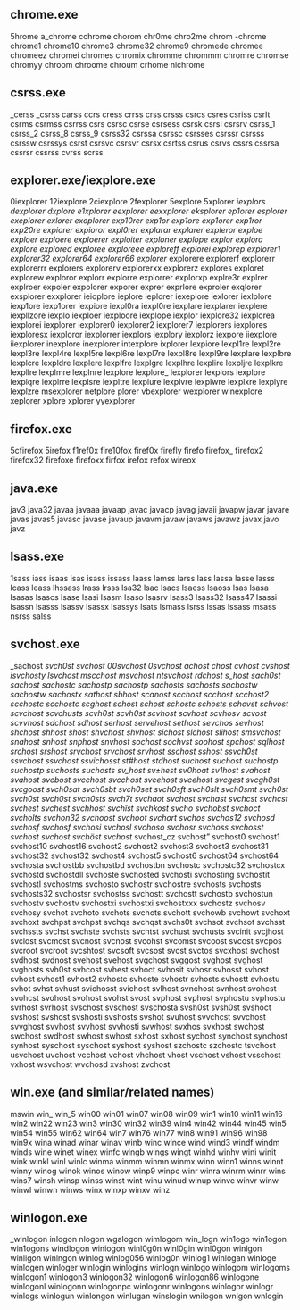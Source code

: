 ## chrome.exe

5hrome
a_chrome
cchrome
chorom
chr0me
chro2me
chrom
-chrome
chrome1
chrome10
chrome3
chrome32
chrome9
chromede
chromee
chromeez
chromei
chromes
chromix
chromme
chrommm
chromre
chromse
chromyy
chroom
chroome
chroum
crhome
nichrome

## csrss.exe

_cerss
_csrss
carss
ccrs
cress
crrss
crss
crsss
csrcs
csres
csriss
csrlt
csrms
csrmss
csrrss
csrs
csrsc
csrse
csrsess
csrsk
csrsl
csrsrv
csrss_1
csrss_2
csrss_8
csrss_9
csrss32
csrssa
csrssc
csrsses
csrssr
csrsss
csrssw
csrssys
csrst
csrsvc
csrsvr
csrsx
csrtss
csrus
csrvs
cssrs
cssrsa
cssrsr
cssrss
cvrss
scrss

## explorer.exe/iexplore.exe

0iexplorer
12iexplore
2ciexplore
2fexplorer
5explore
5xplorer
_iexplors
dexplorer
dxplore
e1xplorer
eexplorer
eexxplorer
eksplorer
ep1orer
esplorer
exeplorer
exlorer
exoplorer
exp10rer
exp1or
exp1ore
exp1orer
exp1ror
exp20re
expiorer
expioror
expl0rer
explarar
explarer
expleror
exploe
exploer
exploere
exploerer
exploiter
exploner
explope
explor
explora
explore
explored
exploree
exploreee
exploreff
explorei
explorep
explorer1
explorer32
explorer64
explorer66
explorer_
explorere
explorerf
explorerr
explorerrr
explorers
explorerv
explorerxx
explorerz
explores
exploret
explorew
exploror
explorr
explorre
explorrer
explorxp
explre3r
explrer
explroer
expoler
expolorer
exporer
exprer
exprlore
exproler
exqlorer
exsplorer
exxplorer
ieioplore
ieplore
ieplorer
iexeplore
iexlorer
iexlplore
iexp1ore
iexp1orer
iexpiore
iexpl0ra
iexpl0re
iexplare
iexplarer
iexplere
iexpllzore
iexplo
iexploer
iexploore
iexplope
iexplor
iexplore32
iexplorea
iexplorei
iexplorer
iexplorer0
iexplorer2
iexplorer7
iexplorers
iexplores
iexploresx
iexploror
iexplorrer
iexplors
iexplory
iexplorz
iexpore
iiexplore
iiexplorer
inexplore
inexplorer
intexplore
ixplorer
lexpiore
lexpl1re
lexpl2re
lexpl3re
lexpl4re
lexpl5re
lexpl6re
lexpl7re
lexpl8re
lexpl9re
lexplare
lexplbre
lexplcre
lexpldre
lexplere
lexplfre
lexplgre
lexplhre
lexplire
lexpljre
lexplkre
lexpllre
lexplmre
lexplnre
lexplore
lexplore_
lexplorer
lexplors
lexplpre
lexplqre
lexplrre
lexplsre
lexpltre
lexplure
lexplvre
lexplwre
lexplxre
lexplyre
lexplzre
msexplorer
netplore
plorer
vbexplorer
wexplorer
winexplore
xeplorer
xplore
xplorer
yyexplorer

## firefox.exe

5cfirefox
5irefox
f1ref0x
fire10fox
firef0x
firefly
firefo
firefox_
firefox2
firefox32
firefoxe
firefoxx
firfox
irefox
refox
wireox

## java.exe

jav3
java32
javaa
javaaa
javaap
javac
javacp
javag
javaii
javapw
javar
javare
javas
javas5
javasc
javase
javaup
javavm
javaw
javaws
javawz
javax
javo
javz

## lsass.exe

1sass
iass
isaas
isas
isass
issass
laass
lamss
larss
lass
lassa
lasse
lasss
lcass
leass
lhssass
lrass
lrsss
lsa32
lsac
lsacs
lsaess
lsaoss
lsas
lsasa
lsasas
lsascs
lsase
lsasi
lsasm
lsaso
lsasrv
lsass3
lsass32
lsass47
lsassi
lsassn
lsasss
lsassv
lsassx
lsassys
lsats
lsmass
lsrss
lssas
lssass
msass
nsrss
salss

## svchost.exe

_sachost
_svch0st
_svchost
00svchost
0svchost
achost
chost
cvhost
cvshost
isvchosty
lsvchost
mscchost
msvchost
ntsvchost
rdchost
s_host
sach0st
sachost
sachostc
sachostp
sachostp
sachosts
sachosts
sachostw
sachostw
sachostx
sathost
sbhost
scanost
scchost
scchost
scchost2
scchostc
scchostc
scghost
schost
schost
schostc
schosts
schovst
schvost
scvchost
scvchusts
scvh0st
scvh0st
scvhost
scvhost
scvhosv
scvost
scvvhost
sdchost
sdhost
serhost
servehost
sethost
sevchos
sevhost
shchost
shhost
shost
shvchost
shvhost
sichost
slchost
slihost
smsvchost
snahost
snhost
snphost
snvhost
sochost
sochvst
soohost
spchost
sqlhost
srchost
srshost
srvchost
srvchost
srvhost
sschost
sshost
ssvch0st
ssvchost
ssvchost
ssvichosst
st#host
stdhost
suchost
suchost
suchostp
suchostp
suchosts
suchosts
sv_host
sv±hest
sv0hoat
sv1host
svahost
svahost
svcbost
svcchost
svcchost
svcehost
svcehost
svcgest
svcgh0st
svcgoost
svch0sat
svch0sbt
svch0set
svch0sft
svch0slt
svch0smt
svch0st
svch0st
svch0st_
svch0sts
svch7t
svchaot
svchast
svchast
svchcst
svchcst
svchest
svchest
svchhost
svchîst
svchkost
svcho
svchobst
svchoct
svcholts
svchon32
svchoost
svchoot
svchort
svchos
svchos12
svchosd
svchosf
svchosf
svchosi
svchosl
svchoso
svchosr
svchoss
svchosst
svchost
svchost
svchöst
svchost_
svchost_cz
svchost”
svchost0
svchost1
svchost10
svchost16
svchost2
svchost2
svchost3
svchost3
svchost31
svchost32
svchost32
svchost4
svchost5
svchost6
svchost64
svchost64
svchosta
svchostbb
svchostbd
svchostbn
svchostc
svchostc32
svchostcx
svchostd
svchostdll
svchoste
svchosted
svchosti
svchosting
svchostit
svchostl
svchostms
svchosto
svchostr
svchostre
svchosts
svchosts
svchosts32
svchostsr
svchostss
svchostt
svchostt
svchostþ
svchostun
svchostv
svchostv
svchostxi
svchostxi
svchostxxx
svchostz
svchosv
svchosy
svchot
svchoto
svchots
svchots
svchott
svchowb
svchowt
svchoxt
svchoxt
svchpst
svchpst
svchqs
svchqst
svchs0t
svchsot
svchsot
svchsst
svchssts
svchst
svchste
svchsts
svchtst
svchust
svchusts
svcinit
svcjhost
svclost
svcmost
svcnost
svcnost
svcohst
svcomst
svcoost
svcost
svcpos
svcroot
svcroot
svcshtost
svcsoft
svcsost
svcst
svctos
svcxhost
svdhost
svdhost
svdnost
svehost
svehost
svgchost
svggost
svghost
svghost
svghosts
svh0st
svhcost
svhest
svhoct
svhosit
svhosr
svhosst
svhost
svhost
svhost1
svhost2
svhostc
svhoste
svhostr
svhosts
svhostt
svhostu
svhot
svhst
svhust
svichosst
svichost
svlhost
svnchost
svnhost
svohcst
svohcst
svohost
svohost
svohst
svost
svphost
svphost
svphostu
svphostu
svrhost
svrhost
svschost
svschost
svschosta
svsh0st
svsh0st
svshoct
svshost
svshost
svshosti
svshosts
svshot
svuhost
svvchcst
svvchost
svvghost
svvhost
svvhost
svvhosti
svwhost
svxhos
svxhost
swchost
swchost
swdhost
swhost
swhost
sxhost
sxhost
sychost
synchost
synchost
synhost
syschost
syschost
syshost
syshost
szchostc
szchostc
tsvchost
usvchost
uvchost
vcchost
vchost
vhchost
vhost
vschost
vshost
vsschost
vxhost
wsvchost
wvchosd
xvshost
zvchost

## win.exe (and similar/related names)

mswin
win_
win_5
win00
win01
win07
win08
win09
win1
win10
win11
win16
win2
win22
win23
win3
win30
win32
win39
win4
win42
win44
win45
win5
win54
win55
win62
win64
win7
win76
win77
win8
win91
win96
win98
win9x
wina
winad
winar
winav
winb
winc
wince
wind
wind3
windf
windm
winds
wine
winet
winex
winfc
wingb
wings
wingt
winhd
winhv
wini
winit
wink
winkl
winl
winlc
winma
winmm
winmn
winmx
winn
winn1
winns
winnt
winny
winog
winok
winos
winow
winp9
winpc
winr
winra
winrm
winrr
wins
wins7
winsh
winsp
winss
winst
wint
winu
winud
winup
winvc
winvr
winw
winwl
winwn
winws
winx
winxp
winxv
winz

## winlogon.exe

_winlogon
inlogon
nlogon
wgalogon
wimlogom
win_logn
win1ogo
win1ogon
win1ogons
windlogon
winiogon
winl0g0n
winl0gin
winl0gon
winlgon
winligon
winlngon
winlog
winlog056
winlog0n
winlog1
winlogan
winloge
winlogen
winloger
winlogin
winlogins
winlogn
winlogo
winlogom
winlogoms
winlogon1
winlogon3
winlogon32
winlogon6
winlogon86
winlogone
winlogonl
winlogonn
winlogonpc
winlogonr
winlogons
winlogor
winlogr
winlogs
winlogun
winlongon
winlugan
winslogin
wnilogon
wnlgon
wnlogin